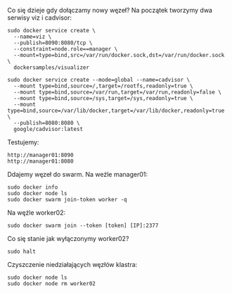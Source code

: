 Co się dzieje gdy dołączamy nowy węzeł? Na początek tworzymy dwa serwisy viz i cadvisor:
```
sudo docker service create \
  --name=viz \
  --publish=8090:8080/tcp \
  --constraint=node.role==manager \
  --mount=type=bind,src=/var/run/docker.sock,dst=/var/run/docker.sock \
  dockersamples/visualizer
  
sudo docker service create --mode=global --name=cadvisor \
  --mount type=bind,source=/,target=/rootfs,readonly=true \
  --mount type=bind,source=/var/run,target=/var/run,readonly=false \
  --mount type=bind,source=/sys,target=/sys,readonly=true \
  --mount type=bind,source=/var/lib/docker,target=/var/lib/docker,readonly=true \
  --publish=8080:8080 \
  google/cadvisor:latest
```
Testujemy:
```
http://manager01:8090
http://manager01:8080
```
Ddajemy węzeł do swarm. Na weźle manager01:
```
sudo docker info
sudo docker node ls
sudo docker swarm join-token worker -q
```
Na węźle worker02:
```
sudo docker swarm join --token [token] [IP]:2377
```
Co się stanie jak wyłączonymy worker02?
```
sudo halt
```
Czyszczenie niedziałających węzłów klastra:
```
sudo docker node ls
sudo docker node rm worker02
```
